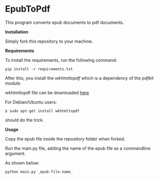 # EpubToPdf

This program converts epub documents to pdf documents.


**Installation**

Simply fork this repository to your machine.


**Requirements**

To install the requirements, run the following command:

```pip install -r requirements.txt```

After this, you install the _wkhtmltopdf_ which is a dependency of the _pdfkit_ module.


wkhtmltopdf file can be downloaded [here](https://wkhtmltopdf.org/downloads.html)

For Debian/Ubuntu users:


```$ sudo apt-get install wkhtmltopdf``` 

should do the trick.



**Usage**

Copy the epub file inside the repository folder when forked.

Run the main.py file, adding the name of the epub file as a commandline argument.

As shown below:

```python main.py _epub-file-name_```